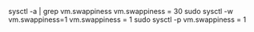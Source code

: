  sysctl -a | grep vm.swappiness
vm.swappiness = 30
sudo sysctl -w vm.swappiness=1
vm.swappiness = 1
sudo sysctl -p 
vm.swappiness = 1

